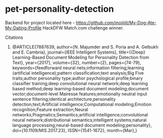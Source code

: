 # pet-personality-detection
 
Backend for project located here - https://github.com/moiiiiit/My-Dog-Ate-My-Dating-Profile
HackDFW Match.com challenge winner.

Citations
1. @ARTICLE{7887639, 
 author={N. Majumder and S. Poria and A. Gelbukh and E. Cambria}, 
 journal={IEEE Intelligent Systems}, 
 title={{Deep} Learning-Based Document Modeling for Personality Detection from Text}, 
 year={2017}, 
 volume={32}, 
 number={2}, 
 pages={74-79}, 
 keywords={feedforward neural nets;information filtering;learning (artificial intelligence);pattern classification;text analysis;Big Five traits;author personality type;author psychological profile;binary classifier training;deep convolutional neural network;deep learning based method;deep learning-based document modeling;document vector;document-level Mairesse features;emotionally neutral input sentence filtering;identical architecture;personality detection;text;Artificial intelligence;Computational modeling;Emotion recognition;Feature extraction;Neural networks;Pragmatics;Semantics;artificial intelligence;convolutional neural network;distributional semantics;intelligent systems;natural language processing;neural-based document modeling;personality}, 
 doi={10.1109/MIS.2017.23}, 
 ISSN={1541-1672}, 
 month={Mar},}
